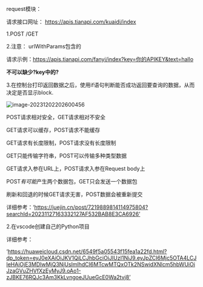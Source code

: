 request模块：

请求接口网址： https://apis.tianapi.com/kuaidi/index 

1.POST /GET 

2.注意： urlWithParams包含的 

请求示例：https://apis.tianapi.com/fanyi/index?key=你的APIKEY&text=hallo 

**不可以缺少?key中的?**

3.在控制台打印返回数据之后，使用if语句判断能否成功返回要查询的数据，从而决定是否显示block.

![image-20231202202600456](C:\Users\Administrator\AppData\Roaming\Typora\typora-user-images\image-20231202202600456.png)

POST请求相对安全，GET请求相对不安全

GET请求可以缓存，POST请求不能缓存

GET请求有长度限制，POST请求没有长度限制

GET只能传输字符串，POST可以传输多种类型数据

GET请求入参在URL上，POST请求入参在Request body上

POST*有可能*产生两个数据包，GET只会发送一个数据包

刷新和回退的时候GET请求无害，POST数据会被重新提交

详细参考：‘https://juejin.cn/post/7219889814114975804?searchId=20231127163332127AF532BAB8E3CA6926’

2.在vscode创建自己的Python项目

详细参考：

‘https://huaweicloud.csdn.net/6549f5a05543f15fea1a22fd.html?dp_token=eyJ0eXAiOiJKV1QiLCJhbGciOiJIUzI1NiJ9.eyJpZCI6Mjc5OTA4LCJleHAiOjE3MDIwMjQ3NjUsImlhdCI6MTcwMTQxOTk2NSwidXNlcm5hbWUiOiJzaGVuZHVfXzEyMyJ9.oAo1-zJBKE76RQJc3Am3KkLvngoeJUueGcE0Wa2tvj8’

 

